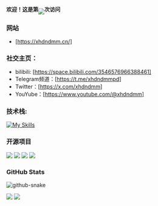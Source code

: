#### 欢迎！这是第<img align="middle" src="https://count.getloli.com/@xhdndmm?name=xhdndmm&theme=minecraft&padding=7&offset=0&align=top&scale=1&pixelated=1&darkmode=auto">次访问
### **网站**
-  [https://xhdndmm.cn/]
### **社交主页：**
-  bilibili: [https://space.bilibili.com/3546576966388461]
-  Telegram频道：[https://t.me/xhdndmmpd]
-  Twitter：[https://x.com/xhdndmm]
-  YouYube：[https://www.youtube.com/@xhdndmm]
### **技术栈:**
[![My Skills](https://skillicons.dev/icons?i=bash,blender,cloudflare,debian,git,github,linux,ps,pr,py,vscode,windows)](https://skillicons.dev)
### 开源项目
[![](https://github-readme-stats.vercel.app/api/pin/?username=xhdndmm&repo=wifitnt)](https://github.com/xhdndmm/wifitnt)
[![](https://github-readme-stats.vercel.app/api/pin/?username=xhdndmm&repo=ip-search-tool)](https://github.com/xhdndmm/ip-search-tool)
[![](https://github-readme-stats.vercel.app/api/pin/?username=xhdndmm&repo=mcbackup)](https://github.com/xhdndmm/mcbackup)
[![](https://github-readme-stats.vercel.app/api/pin/?username=xhdndmm&repo=meow-chat)](https://github.com/xhdndmm/meow-chat)  
### GitHub Stats
<picture>
  <source media="(prefers-color-scheme: dark)" srcset="https://raw.githubusercontent.com/xhdndmm/xhdndmm/output/github-contribution-grid-snake-dark.svg" />
  <source media="(prefers-color-scheme: light)" srcset="https://raw.githubusercontent.com/xhdndmm/xhdndmm/output/github-contribution-grid-snake.svg" />
  <img alt="github-snake" src="github-snake.svg" />
</picture>  

![](https://github-readme-stats.vercel.app/api?username=xhdndmm&theme=github_dark&show_icons=true&show=reviews&hide=contribs&hide_border=true)
![](https://github-readme-stats.vercel.app/api/top-langs/?username=xhdndmm&layout=compact&theme=github_dark&hide_border=true)
